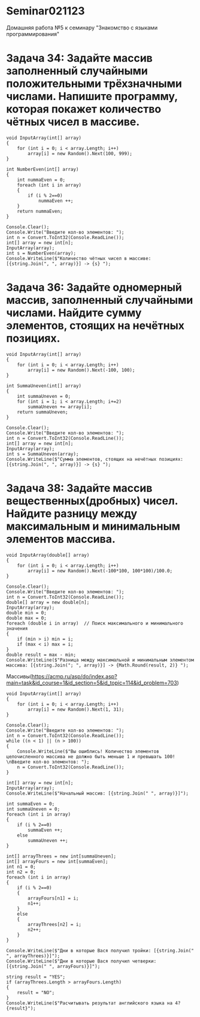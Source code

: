 # Seminar021123
Домашняя работа №5 к семинару "Знакомство с языками программирования"

# Задача 34: Задайте массив заполненный случайными положительными трёхзначными числами. Напишите программу, которая покажет количество чётных чисел в массиве.
```
void InputArray(int[] array)
{
    for (int i = 0; i < array.Length; i++)
        array[i] = new Random().Next(100, 999);
}

int NumberEven(int[] array)
{
    int nummaEven = 0;
    foreach (int i in array)
    {
        if (i % 2==0)
            nummaEven ++;
    }
    return nummaEven;
}

Console.Clear();
Console.Write("Введите кол-во элементов: ");
int n = Convert.ToInt32(Console.ReadLine());
int[] array = new int[n];
InputArray(array);
int s = NumberEven(array);
Console.WriteLine($"Количество чётных чисел в массиве: [{string.Join(", ", array)}] -> {s} ");
```

# Задача 36: Задайте одномерный массив, заполненный случайными числами. Найдите сумму элементов, стоящих на нечётных позициях.
```
void InputArray(int[] array)
{
    for (int i = 0; i < array.Length; i++)
        array[i] = new Random().Next(-100, 100);
}

int SummaUneven(int[] array)
{
    int summaUneven = 0;
    for (int i = 1; i < array.Length; i+=2)
        summaUneven += array[i];
    return summaUneven;
}

Console.Clear();
Console.Write("Введите кол-во элементов: ");
int n = Convert.ToInt32(Console.ReadLine());
int[] array = new int[n];
InputArray(array);
int s = SummaUneven(array);
Console.WriteLine($"Сумма элементов, стоящих на нечётных позициях: [{string.Join(", ", array)}] -> {s} ");
```

# Задача 38: Задайте массив вещественных(дробных) чисел. Найдите разницу между максимальным и минимальным элементов массива.
```
void InputArray(double[] array)
{
    for (int i = 0; i < array.Length; i++)
        array[i] = new Random().Next(-100*100, 100*100)/100.0;
}

Console.Clear();
Console.Write("Введите кол-во элементов: ");
int n = Convert.ToInt32(Console.ReadLine());
double[] array = new double[n];
InputArray(array);
double min = 0;
double max = 0;
foreach (double i in array)  // Поиск максимального и минимального значения
{
    if (min > i) min = i;
    if (max < i) max = i;
}
double result = max - min;
Console.WriteLine($"Разница между максимальной и минимальным элементом массива: [{string.Join("; ", array)}] -> {Math.Round(result, 2)} ");
```

Массивы(https://acmp.ru/asp/do/index.asp?main=task&id_course=1&id_section=5&id_topic=114&id_problem=703)
```
void InputArray(int[] array)
{
    for (int i = 0; i < array.Length; i++)
        array[i] = new Random().Next(1, 31);
}

Console.Clear();
Console.Write("Введите кол-во элементов: ");
int n = Convert.ToInt32(Console.ReadLine());
while ((n < 1) || (n > 100))
{
    Console.WriteLine($"Вы ошиблись! Количество элементов целочисленного массива не должно быть меньше 1 и превышать 100! \nВведите кол-во элементов: ");
    n = Convert.ToInt32(Console.ReadLine());
}

int[] array = new int[n];
InputArray(array);
Console.WriteLine($"Начальный массив: [{string.Join(" ", array)}]");

int summaEven = 0;
int summaUneven = 0;
foreach (int i in array)
{
    if (i % 2==0)
        summaEven ++;
    else
        summaUneven ++;
}

int[] arrayThrees = new int[summaUneven];
int[] arrayFours = new int[summaEven];
int n1 = 0;
int n2 = 0;
foreach (int i in array)
{
    if (i % 2==0)
    {   
        arrayFours[n1] = i;
        n1++;
    }
    else
    {
        arrayThrees[n2] = i;
        n2++;
    }
}

Console.WriteLine($"Дни в которые Вася получил тройки: [{string.Join(" ", arrayThrees)}]");
Console.WriteLine($"Дни в которые Вася получил четверки: [{string.Join(" ", arrayFours)}]");

string result = "YES";
if (arrayThrees.Length > arrayFours.Length)
{
    result = "NO";
}
Console.WriteLine($"Расчитывать результат английского языка на 4? {result}");
```
